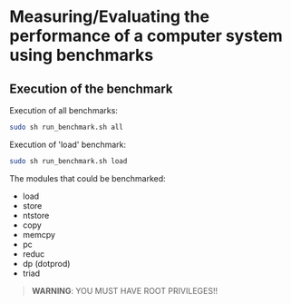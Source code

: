 # Measuring/Evaluating the performance of a computer system using benchmarks

## Execution of the benchmark
Execution of all benchmarks:
```bash
sudo sh run_benchmark.sh all
```

Execution of 'load' benchmark:
```bash
sudo sh run_benchmark.sh load
```

The modules that could be benchmarked:
* load
* store
* ntstore
* copy
* memcpy
* pc
* reduc
* dp (dotprod)
* triad

>**WARNING**: YOU MUST HAVE ROOT PRIVILEGES!!
